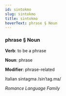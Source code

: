 ```yaml
---
id: sintokmo
slug: sintokmo
title: sintokmo
hoverText: phrase § Noun
---
```


### phrase § Noun

**Verb**: to be a phrase

**Noun**: phrase

**Modifier**: phrase-related

Italian sintagma /sinˈtaɡ.ma/

*Romance Language Family*